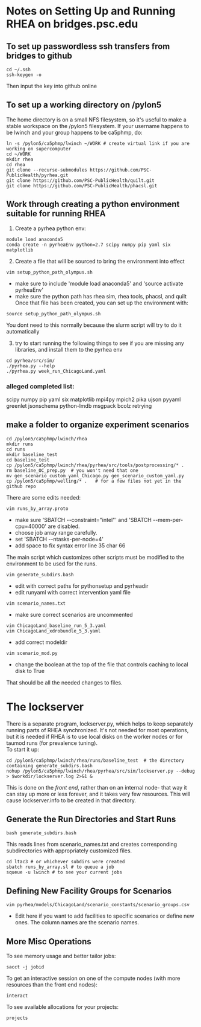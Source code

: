 # Notes on Setting Up and Running RHEA on bridges.psc.edu #

## To set up passwordless ssh transfers from bridges to github ##
```
cd ~/.ssh
ssh-keygen -o
```
Then input the key into github online

## To set up a working directory on /pylon5 ##

The home directory is on a small NFS filesystem, so it's useful to make a stable workspace on the /pylon5 filesystem.  If your username happens to be lwinch and your group happens to be ca5phmp, do:
```
ln -s /pylon5/ca5phmp/lwinch ~/WORK # create virtual link if you are working on supercomputer
cd ~/WORK
mkdir rhea
cd rhea
git clone --recurse-submodules https://github.com/PSC-PublicHealth/pyrhea.git
git clone https://github.com/PSC-PublicHealth/quilt.git
git clone https://github.com/PSC-PublicHealth/phacsl.git
```

## Work through creating a python environment suitable for running RHEA ##
1. Create a pyrhea python env:
```
module load anaconda5
conda create -n pyrheaEnv python=2.7 scipy numpy pip yaml six matplotlib
```
2. Create a file that will be sourced to bring the environment into effect
```
vim setup_python_path_olympus.sh
```
- make sure to include 'module load anaconda5' and 'source activate pyrheaEnv'
- make sure the python path has rhea sim, rhea tools, phacsl, and quilt
Once that file has been created, you can set up the environment with:
```
source setup_python_path_olympus.sh 
```
You dont need to this normally because the slurm script will try to do it automatically

3. try to start running the following things to see if you are missing any libraries, and install them to the pyrhea env
```
cd pyrhea/src/sim/
./pyrhea.py --help
./pyrhea.py week_run_ChicagoLand.yaml
```
### alleged completed list: ###
scipy numpy pip yaml six matplotlib mpi4py mpich2 pika ujson pyyaml greenlet jsonschema python-lmdb msgpack bcolz retrying

## make a folder to organize experiment scenarios  ##
```
cd /pylon5/ca5phmp/lwinch/rhea
mkdir runs
cd runs
mkdir baseline_test
cd baseline_test
cp /pylon5/ca5phmp/lwinch/rhea/pyrhea/src/tools/postprocessing/* .
rm baseline_OC_prep.py  # you won't need that one
mv gen_scenario_custom_yaml_Chicago.py gen_scenario_custom_yaml.py
cp /pylon5/ca5phmp/welling/* .   # for a few files not yet in the github repo
```

There are some edits needed:
```
vim runs_by_array.proto
```
- make sure 'SBATCH --constraint="intel"' and 'SBATCH --mem-per-cpu=40000' are disabled. 
- choose job array range carefully.
- set 'SBATCH --ntasks-per-node=4'
- add space to fix syntax error line 35 char 66

The main script which customizes other scripts must be modified to the environment to be used for the runs.
```
vim generate_subdirs.bash
```
- edit with correct paths for pythonsetup and pyrheadir
- edit runyaml with correct intervention yaml file

```
vim scenario_names.txt
```
- make sure correct scenarios are uncommented

```
vim ChicagoLand_baseline_run_5_3.yaml
vim ChicagoLand_xdrobundle_5_3.yaml
```
- add correct modeldir

```
vim scenario_mod.py
```
- change the boolean at the top of the file that controls caching to local disk to True

That should be all the needed changes to files.

# The lockserver #
There is a separate program, lockserver.py, which helps to keep separately running parts of RHEA synchronized.  It's not needed for most operations, but it is needed if RHEA is to use local disks on the worker nodes or for taumod runs (for prevalence tuning).  
To start it up:
```
cd /pylon5/ca5phmp/lwinch/rhea/runs/baseline_test  # the directory containing generate_subdirs.bash
nohup /pylon5/ca5phmp/lwinch/rhea/pyrhea/src/sim/lockserver.py --debug > $workdir/lockserver.log 2>&1 &
```
This is done on the *front end*, rather than on an internal node- that way it can stay up more or less forever, and it takes very few resources.  This will cause lockserver.info to be created in that directory.

## Generate the Run Directories and Start Runs ##
```
bash generate_subdirs.bash
```
This reads lines from scenario_names.txt and creates corresponding subdirectories with appropriately customized files.

```
cd ltac3 # or whichever subdirs were created
sbatch runs_by_array.sl # to queue a job
squeue -u lwinch # to see your current jobs
```

## Defining New Facility Groups for Scenarios ##
```
vim pyrhea/models/ChicagoLand/scenario_constants/scenario_groups.csv 
```
- Edit here if you want to add facilities to specific scenarios or define new ones.  The column names are the scenario names.

## More Misc Operations ##

To see memory usage and better tailor jobs:
```
sacct -j jobid
```

To get an interactive session on one of the compute nodes (with more resources than the front end nodes):
```
interact
```

To see available allocations for your projects:
```
projects
```
